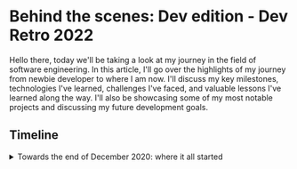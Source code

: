 # Behind the scenes: Dev edition - Dev Retro 2022

Hello there, today we'll be taking a look at my journey in the field of software engineering. In this article, I'll go over the highlights of my journey from newbie developer to where I am now. I'll discuss my key milestones, technologies I've learned, challenges I've faced, and valuable lessons I've learned along the way. I'll also be showcasing some of my most notable projects and discussing my future development goals.

## Timeline

<details>
<summary>Towards the end of December 2020: where it all started</summary>
<p>This was three months after I completed my A-levels at FUTA (the uni I wanted to get into). I came across a flier for TITA coding Bootcamp at a time when I had decided to learn a skill while waiting for admission to FUTA. I decided I wanted to learn about programming but didn

<details>
<summary>Feb-Oct 2021: Long period of self-learning </summary>
<p>After the Bootcamp, I kept building with what I had learned and kept learning new concepts, technologies, and programming languages as time passed. I didn

<details>
<summary>Nov 2021: Started hunting for my first freelance gig</summary>
<p>Started hunting for my first freelance gig and got it just after two weeks. Resumed 200lv in FUTA to study computer science around this time too.</p>
</details>

<details>
<summary>Jan 2022: Got an internship</summary>
<p>It

<details>
<summary>Apr 2022: Quit my job at Gtext</summary>
<p>
I rejected a return offer at Gtext because they wanted me to work onsite and I wasn

<details>
<summary>May-December 2022: It all started to click </summary>
<p>After a difficult period after quitting my job at Gtext soft, I continued to upskill, expand my network and build my personal project. I worked at 3 different companies within this time period the last one being the one I am still currently in. I worked as a frontend developer in one of them which was an early-stage startup and a backend developer (which is my preferred role) in the rest. I learned a lot about working with a team, setting and meeting up with milestones, the importance of communication in the teams I have worked with, and so on.</p>
</details>

## Technologies I've learnt so far

* HTML and CSS: These are the building blocks of the web and are essential for anyone looking to become a web developer.
    
* JavaScript: This is a versatile language that powers many of the interactive features on the web. I've used it to build everything from simple forms to full-blown web apps.
    
* Python: This is a popular language for data analysis and machine learning. I mostly used it to build web scrappers and small scripts.
    
* SQL: This is a language for working with databases. I mostly use relational database so it's a must have.
    
* NestJs: A typescript nodejs framework used to build backends. This is daily driver for building backend applications at the moment.
    
* Golang: A programming language built by google with the aim of simplicity. I learnt this out of curiosity.
    
* MISC: This are other tools I learnt such as git, docker, postman, swagger and so on. There other libraries I learnt as well be there are so many I am not gonna list them here.
    

## Roadblocks I faced along the way

Like any journey, my path to becoming a developer has had its fair share of challenges and roadblocks. One of the biggest challenges I faced early on was my equipment, particularly my laptop during my early stages which gave me so many issues while learning and even after I got my first freelance gig. I lost a lot of gigs because of this and it affected my productivity a lot, I am glad I was able to overcome this after getting a much more powerful computer.

Another challenge I faced was taking on too many projects at once, this affected me a lot and make me burn out a lot quicker. I had to even forfeit a ton of projects so I could actually complete things. It is still something I deal with but I have learned to be better.

## Lessons I have learned so far

If I have learned anything so far during the past 2 years is that there's nothing special about programming, anyone can learn anything and if you put in the work in the right places then you will see results.


## Moving forward

It's been a fun 2 years, there were highs and lows. I learned a lot and made a lot of mistakes but I am grateful for everything. I am not changing much moving forward (at the moment at least), I will continue learning and prioritizing my competence. The only few things I would be changing are the volume at which I push content, contribute to open source, and do community work. I want to do more of that, I want to impact others, grow my income and become a top-level software engineer. "The best time was 2 years ago the second best time is now".